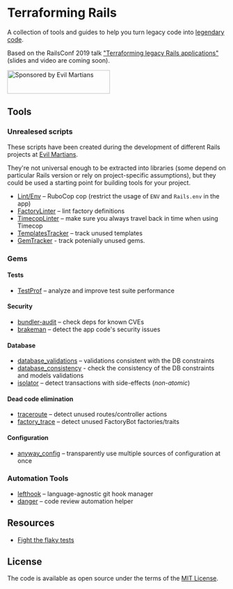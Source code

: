 # Terraforming Rails

A collection of tools and guides to help you turn legacy code into [legendary code](https://twitter.com/cackhanded/status/1019216124729352192?s=21).

Based on the RailsConf 2019 talk ["Terraforming legacy Rails applications"](https://railsconf.com/program/sessions#session-832) (slides and video are coming soon).

<a href="https://evilmartians.com/">
<img src="https://evilmartians.com/badges/sponsored-by-evil-martians.svg" alt="Sponsored by Evil Martians" width="236" height="54"></a>

## Tools

### Unrealesed scripts

These scripts have been created during the development of different Rails projects at [Evil Martians](http://evilmartians.com).

They're not universal enough to be extracted into libraries (some depend on particular Rails version or rely on project-specific assumptions), but they could be used a starting point for building tools for your project.

- [Lint/Env](./tools/lint_env) – RuboCop cop (restrict the usage of `ENV` and `Rails.env` in the app)
- [FactoryLinter](./tools/factory_linter) – lint factory definitions
- [TimecopLinter](./tools/timecop_linter) – make sure you always travel back in time when using Timecop
- [TemplatesTracker](./tools/templates_tracker) – track unused templates
- [GemTracker](./tools/gem_tracker) - track potenially unused gems.

### Gems

#### Tests
- [TestProf](http://test-prof.evilmartians.io) – analyze and improve test suite performance

#### Security
- [bundler-audit](https://github.com/rubysec/bundler-audit) – check deps for known CVEs
- [brakeman](https://brakemanscanner.org) – detect the app code's security issues

#### Database
- [database_validations](https://github.com/toptal/database_validations) – validations consistent with the DB constraints
- [database_consistency](https://github.com/djezzl/database_consistency) - check the consistency of the DB constraints and models validations
- [isolator](https://github.com/palkan/isolator) – detect transactions with side-effects (_non-atomic_)

#### Dead code elimination

- [traceroute](https://github.com/amatsuda/traceroute) – detect unused routes/controller actions
- [factory_trace](https://github.com/djezzzl/factory_trace) – detect unused FactoryBot factories/traits

#### Configuration
- [anyway_config](https://github.com/palkan/anyway_config) – transparently use multiple sources of configuration at once

### Automation Tools

- [lefthook](https://github.com/Arkweid/lefthook) – language-agnostic git hook manager
- [danger](http://danger.systems) – code review automation helper

## Resources

- [Fight the flaky tests](./guides/flaky.md)

## License

The code is available as open source under the terms of the [MIT License](http://opensource.org/licenses/MIT).
